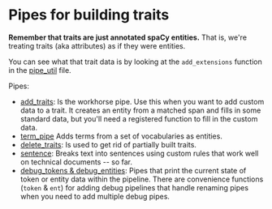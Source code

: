 # Pipes for building traits

**Remember that traits are just annotated spaCy entities.**
That is, we're treating traits (aka attributes) as if they were entities.

You can see what that trait data is by looking at the `add_extensions` function
in the [pipe_util](extensions.py) file.

Pipes:
- [add_traits](add.py): Is the workhorse pipe. Use this when you want to add custom data to a trait. It creates an entity from a matched span and fills in some standard data, but you'll need a registered function to fill in the custom data.
- [term_pipe](term.py) Adds terms from a set of vocabularies as entities.
- [delete_traits](delete.py): Is used to get rid of partially built traits.
- [sentence](sentence.py): Breaks text into sentences using custom rules that work well on technical documents -- so far.
- [debug_tokens & debug_entities](debug.py): Pipes that print the current state of token or entity data within the pipeline. There are convenience functions (`token` & `ent`) for adding debug pipelines that handle renaming pipes when you need to add multiple debug pipes.
